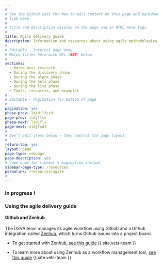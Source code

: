 ```yaml
---
#
# See the Github wiki for how to edit content on this page and markdown styles you can use:
# link here
#
# Title and Description display on the page and in HTML meta tags
#
title: Agile delivery guide
description: Information and resources about using agile methodologies as you work on the Veteran Tools Platform.
#
# Editable - Internal page menu
# Match titles here with H3s (###) below
#
sections:
  - Doing user research
  - During the discovery phase
  - During the alpha phase
  - During the beta phase
  - During the live phase
  - Tools, resources, and examples
#
# Editable - Pagination for bottom of page
#
pagination: yes
phase-prev: lakdjlfsjd
page-prev: lsdjflsd
phase-next: lsdjfls
page-next: sldjfsdf
#
# Don't edit items below - they control the page layout
#
return-top: yes
layout: page
page-type: subpage
page-description: yes
# same name for sidebar + pagination include
sidebar-page-type: /resources
permalink: /resources/agile
#
---
```


### In progress !

### Using the agile delivery guide


#### Github and Zenhub

The DSVA team manages its agile workflow using Github and a Github integration called <a title="go to Zenhub" href="https://zenhub.com" target="_blank">Zenhub</a>, which turns Github issues into a project board.

* To get started with Zenhub, <a title="go to Zenhub overview" href="https://github.com/department-of-veterans-affairs/vets.gov-team/blob/master/Work%20Practices/Onboarding%20and%20Offboarding/zenhub_onboarding.pdf" target="_blank">see this guide</a>
{{ site.vets-team }}

* To learn more about using Zenhub as a workflow management tool, <a title="go to Zenhub overview" href="https://github.com/department-of-veterans-affairs/vets.gov-team/blob/master/Work%20Practices/Product%20Management/zenhub_product_management.pdf" target="_blank">see this guide</a>
{{ site.vets-team }}

<!--If you have any questions about setting up Zenhub, contact Ryan at ryan.luu@adhocteam.us.-->

<!--
Topics:
- alignment with VIP
- use of Github in VIP
- other relationships between dsva and vip processes
- Links to basic agile references
-->


<!--
- other improvements in the new memo
- cd1 and cd2
- team structure - and use them agiley too! - flex in relation to the work that needs to be done

includes refs to
* To learn more about Agile project management, start with this <a title="Go to agile overview" href="https://www.gov.uk/service-manual/agile-delivery/agile-government-services-introduction" target="_blank">overview from Gov.UK</a>.
* 18f ?
* Ontario ?
* generic agile methods ?

## Agile Resources
At Vets.gov we use a Agile Software Development process and measure our work in two week sprints. If you'd like to learn more about planning agile sprints checkout [18f's agile guide](https://lean-product-design.18f.gov/9-plan-sprint-agile/).



-->
